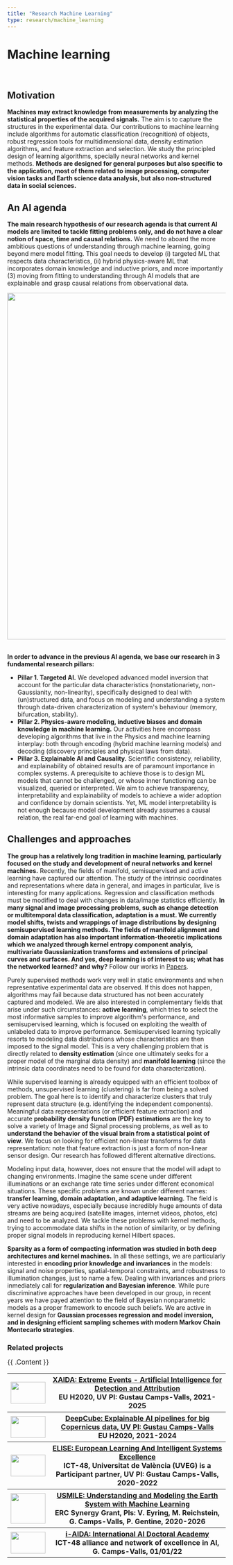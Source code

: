 ```yaml
---
title: "Research Machine Learning"
type: research/machine_learning
---
```


# Machine learning
<br>

## Motivation

**Machines may extract knowledge from measurements by analyzing the statistical properties of the acquired signals.** The aim is to capture the structures in the experimental data. Our contributions to machine learning include algorithms for automatic classification (recognition) of objects, robust regression tools for multidimensional data, density estimation algorithms, and feature extraction and selection. We study the principled design of learning algorithms, specially neural networks and kernel methods. **Methods are designed for general purposes but also specific to the application, most of them related to image processing, computer vision tasks and Earth science data analysis, but also non-structured data in social sciences.**

## An AI agenda

**The main research hypothesis of our research agenda is that current AI models are limited to tackle fitting problems only, and do not have a clear notion of space, time and causal relations.** We need to aboard the more ambitious questions of understanding through machine learning, going beyond mere model fitting. This goal needs to develop (i) targeted ML that respects data characteristics, (ii) hybrid physics-aware ML that incorporates domain knowledge and inductive priors, and more importantly (3) moving from fitting to understanding through AI models that are explainable and grasp causal relations from observational data.

<img src="/isp/images/research/philosophy_balls.png" style="width:800px; display: block; margin: auto">
<br>

**In order to advance in the previous AI agenda, we base our research in 3 fundamental research pillars:**

- **Pillar 1. Targeted AI.** We developed advanced model inversion that account for the particular data characteristics (nonstationariety, non-Gaussianity, non-linearity), specifically designed to deal with (un)structured data, and focus on modeling and understanding a system through data-driven characterization of system's behaviour (memory, bifurcation, stability).
- **Pillar 2. Physics-aware modeling, inductive biases and domain knowledge in machine learning.** Our activities here encompass developing algorithms that live in the Physics and machine learning interplay: both through encoding (hybrid machine learning models) and decoding (discovery principles and physical laws from data).
- **Pillar 3. Explainable AI and Causality.** Scientific consistency, reliability, and explainability of obtained results are of paramount importance in complex systems. A prerequisite to achieve those is to design ML models that cannot be challenged, or whose inner functioning can be visualized, queried or interpreted. We aim to achieve transparency, interpretability and explainability of models to achieve a wider adoption and confidence by domain scientists. Yet, ML model interpretability is not enough because model development already assumes a causal relation, the real far-end goal of learning with machines.

## Challenges and approaches

**The group has a relatively long tradition in machine learning, particularly focused on the study and development of neural networks and kernel machines.** Recently, the fields of manifold, semisupervised and active learning have captured our attention. The study of the intrinsic coordinates and representations where data in general, and images in particular, live is interesting for many applications. Regression and classification methods must be modified to deal with changes in data/image statistics efficiently. **In many signal and image processing problems, such as change detection or multitemporal data classification, adaptation is a must. We currently model shifts, twists and wrappings of image distributions by designing semisupervised learning methods. The fields of manifold alignment and domain adaptation has also important information-theoretic implications which we analyzed through kernel entropy component analyis, multivariate Gaussianization transforms and extensions of principal curves and surfaces. And yes, deep learning is of interest to us; what has the networked learned? and why?** Follow our works in [Papers](papers.html).

Purely supervised methods work very well in static environments and when representative experimental data are observed. If this does not happen, algorithms may fail because data structured has not been accurately captured and modeled. We are also interested in complementary fields that arise under such circumstances: **active learning**, which tries to select the most informative samples to improve algorithm's performance, and semisupervised learning, which is focused on exploiting the wealth of unlabeled data to improve performance. Semisupervised learning typically resorts to modeling data distributions whose characteristics are then imposed to the signal model. This is a very challenging problem that is directly related to **density estimation** (since one ultimately seeks for a proper model of the marginal data density) and **manifold learning** (since the intrinsic data coordinates need to be found for data characterization).

While supervised learning is already equipped with an efficient toolbox of methods, unsupervised learning (clustering) is far from being a solved problem. The goal here is to identify and characterize clusters that truly represent data structure (e.g. identifying the independent components). Meaningful data representations (or efficient feature extraction) and accurate **probability density function (PDF) estimations** are the key to solve a variety of Image and Signal processing problems, as well as to **understand the behavior of the visual brain from a statistical point of view**. We focus on looking for efficient non-linear transforms for data representation: note that feature extraction is just a form of non-linear sensor design. Our research has followed different alternative directions.

Modeling input data, however, does not ensure that the model will adapt to changing environments. Imagine the same scene under different illuminations or an exchange rate time series under different economical situations. These specific problems are known under different names: **transfer learning, domain adaptation, and adaptive learning**. The field is very active nowadays, especially because incredibly huge amounts of data streams are being acquired (satellite images, internet videos, photos, etc) and need to be analyzed. We tackle these problems with kernel methods, trying to accommodate data shifts in the notion of similarity, or by defining proper signal models in reproducing kernel Hilbert spaces.

**Sparsity as a form of compacting information was studied in both deep architectures and kernel machines.** In all these settings, we are particularly interested in **encoding prior knowledge and invariances** in the models: signal and noise properties, spatial-temporal constraints, amd robustness to illumination changes, just to name a few. Dealing with invariances and priors inmediately call for **regularization and Bayesian inference**. While pure discriminative approaches have been developed in our group, in recent years we have payed attention to the field of Bayesian nonparametric models as a proper framework to encode such beliefs. We are active in kernel design for **Gaussian processes regression and model inversion, and in designing efficient sampling schemes with modern Markov Chain Montecarlo strategies**.

### Related projects

<div class="content-container" style="font-size: 1.1em; text-align: justify; line-height: 1.1;">
  {{ .Content }}

  <table class="table table-hover">
    <tr>
      <th style="width: 10%">
        <img src="/isp/images/research/h2020.jpg" height="50" width="80">
      </th>
      <th style="width: 90%">
        <a href="https://xaida.eu">XAIDA: Extreme Events - Artificial Intelligence for Detection and Attribution</a><br>
        EU H2020, UV PI: Gustau Camps-Valls, 2021-2025
      </th>
    </tr>
    <tr>
      <th style="width: 10%">
        <img src="/isp/images/research/h2020.jpg" height="50" width="80">
      </th>
      <th style="width: 90%">
        <a href="https://deepcube-h2020.eu">DeepCube: Explainable AI pipelines for big Copernicus data, UV PI: Gustau
          Camps-Valls</a><br>
        EU H2020, 2021-2024
      </th>
    </tr>
    <tr>
      <th style="width: 10%">
        <img src="/isp/images/research/h2020.jpg" height="50" width="80">
      </th>
      <th style="width: 90%">
        <a href="https://www.elise-ai.eu/">ELISE: European Learning And Intelligent Systems Excellence</a><br>
        ICT-48, Universitat de València (UVEG) is a Participant partner, UV PI: Gustau Camps-Valls, 2020-2022
      </th>
    </tr>
    <tr>
      <th style="width: 10%">
        <img src="/isp/images/research/erc.png" height="70" width="80">
      </th>
      <th style="width: 90%">
        <a href="https://www.usmile-erc.eu/">USMILE: Understanding and Modeling the Earth System with Machine
          Learning</a><br>
        ERC Synergy Grant, PIs: V. Eyring, M. Reichstein, G. Camps-Valls, P. Gentine, 2020-2026
      </th>
    </tr>
    <tr>
      <th style="width: 10%">
        <img src="/isp/images/research/aida.png" height="50" width="80">
      </th>
      <th style="width: 90%">
        <a href="https://www.i-aida.org/">i-AIDA: International AI Doctoral Academy</a><br>
        ICT-48 alliance and network of excellence in AI, G. Camps-Valls, 01/01/22
      </th>
    </tr>
  </table>

  <br>
  <br>
</div>
